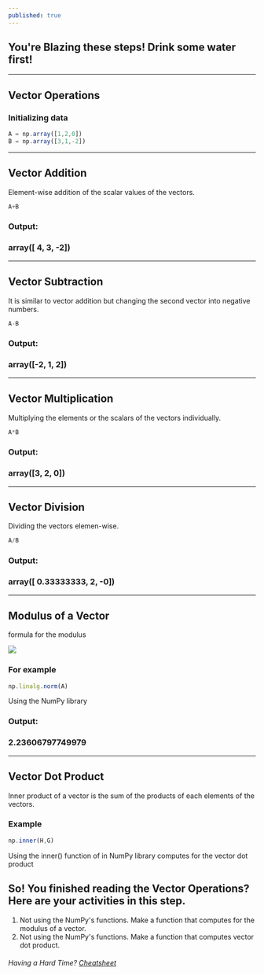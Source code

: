 ```yaml
---
published: true
---
```

## You're Blazing these steps! Drink some water first!

****

## Vector Operations

### Initializing data

```javascript
A = np.array([1,2,0])
B = np.array([3,1,-2])
```

****
## Vector Addition

Element-wise addition of the scalar values of the vectors.

```javascript
A+B
```

### Output:

### array([ 4,  3, -2])

****

## Vector Subtraction

It is similar to vector addition but changing the second vector into negative numbers.

```javascript
A-B
```

### Output:

### array([-2,  1,  2])

****

## Vector Multiplication

Multiplying the elements or the scalars of the vectors individually.


```javascript
A*B
```

### Output:

### array([3, 2, 0])

****

## Vector Division

Dividing the vectors elemen-wise.

```javascript
A/B
```

### Output:

### array([ 0.33333333, 2, -0])

****

## Modulus of a Vector

formula for the modulus

![]({{site.baseurl}}/images/modulus.png)

### For example

```javascript
np.linalg.norm(A)
```
Using the NumPy library

### Output:

### 2.23606797749979

****

## Vector Dot Product

Inner product of a vector is the sum of the products of each elements of the vectors.

### Example 

```javascript
np.inner(H,G)
```

Using the inner() function of in NumPy library computes for the vector dot product


## So! You finished reading the Vector Operations? Here are your activities in this step.

1. Not using the NumPy's functions. Make a function that computes for the modulus of a vector.
2. Not using the NumPy's functions. Make a function that computes vector dot product.


###### Having a Hard Time? [Cheatsheet](https://github.com/Zofserif/Linear-Algebra/blob/master/Lab%203-4%20-%20Linear%20Combination%20and%20Vector%20Fields/LinAlg%20Lab%204.ipynb)